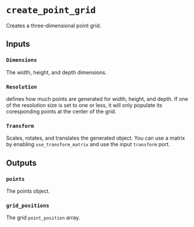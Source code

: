 # `create_point_grid`

Creates a three-dimensional point grid.

## Inputs

### `Dimensions`
The width, height, and depth dimensions.

### `Resolution`
defines how much points are generated for width, height, and depth. If one of the resolution size is set to one or less, it will only populate its coresponding points at the center of the grid. 


### `Transform`
Scales, rotates, and translates the generated object. You can use a matrix by enabling `use_transform_matrix` and use the input `transform` port.

## Outputs

### `points`
The points object.

### `grid_positions`
The grid `point_position` array.